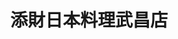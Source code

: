 ---
title: "添財日本料理武昌店"
description: "添財日本料理武昌店"
layout: shop
keywords:
  - 美食競賽
  - 台灣美食
  - 美食精選
datePublished: "2025-06-30"
dateModified: "2025-07-06"
city: "台北市"
district: "中正區"
address: "台北市中正區武昌街一段16巷6號"
phone: "0223615119"
geo: "25.043560708818415, 121.51255130035192"
google_map: "https://maps.app.goo.gl/Bu5ywofJC3PxvUSj9"
footinder: "https://footinder.com.tw/%e5%8f%b0%e5%8c%97%e5%b8%82%e4%b8%ad%e6%ad%a3%e5%8d%80/30353/"
official: "https://www.facebook.com/tientsai1957/"
award:
  - name: "500盤"
    year: "2024"
    entries:
      - dishes:
          - "關東煮"

---